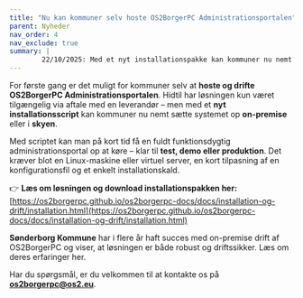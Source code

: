 ```yaml
---
title: "Nu kan kommuner selv hoste OS2BorgerPC Administrationsportalen"
parent: Nyheder
nav_order: 4
nav_exclude: true
summary: |
        22/10/2025: Med et nyt installationspakke kan kommuner nu nemt sætte systemet op on-premise eller i skyen - klar til test, demo eller produktion.
---
```



For første gang er det muligt for kommuner selv at **hoste og drifte OS2BorgerPC Administrationsportalen**. Hidtil har løsningen kun været tilgængelig via aftale med en leverandør – men med et **nyt installationsscript** kan kommuner nu nemt sætte systemet op **on-premise** eller i **skyen**.  

Med scriptet kan man på kort tid få en fuldt funktionsdygtig administrationsportal op at køre – klar til **test, demo eller produktion**. Det kræver blot en Linux-maskine eller virtuel server, en kort tilpasning af en konfigurationsfil og et enkelt installationskald.  

👉 **Læs om løsningen og download installationspakken her:**  
[https://os2borgerpc.github.io/os2borgerpc-docs/docs/installation-og-drift/installation.html](https://os2borgerpc.github.io/os2borgerpc-docs/docs/installation-og-drift/installation.html)  

**Sønderborg Kommune** har i flere år haft succes med on-premise drift af OS2BorgerPC og viser, at løsningen er både robust og driftssikker. Læs om deres erfaringer her.  

Har du spørgsmål, er du velkommen til at kontakte os på **os2borgerpc@os2.eu**.  
